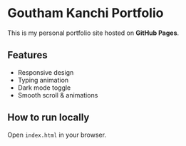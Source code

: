 # Goutham Kanchi Portfolio

This is my personal portfolio site hosted on **GitHub Pages**.

## Features
- Responsive design
- Typing animation
- Dark mode toggle
- Smooth scroll & animations

## How to run locally
Open `index.html` in your browser.

